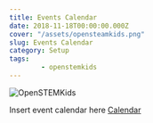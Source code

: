 ```yaml
---
title: Events Calendar
date: 2018-11-18T00:00:00.000Z
cover: "/assets/opensteamkids.png"
slug: Events Calendar
category: Setup
tags:
        - openstemkids
---
```

![OpenSTEMKids](/assets/opensteamkids.png)


Insert event calendar here
            [Calendar](https://calendar.google.com/calendar/embed?src=3t2rr6k7t202dbk6nnpoht49eo%40group.calendar.google.com&ctz=Europe%2FDublin)

